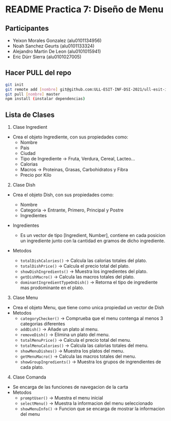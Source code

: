 # README Practica 7: Diseño de Menu

## Participantes

* Yeixon Morales Gonzalez (alu0101134956)
* Noah Sanchez Geurts (alu0101133324)
* Alejandro Martin De Leon (alu0101015941)
* Eric Dürr Sierra (alu0101027005)

## Hacer PULL del repo

```bash
git init 
git remote add [nombre] git@github.com:ULL-ESIT-INF-DSI-2021/ull-esit-inf-dsi-20-21-prct07-menu-datamodel-grupo-d.git
git pull [nombre] master
npm install (instalar dependencias)
```

## Lista de Clases

1. Clase Ingredient
  * Crea el objeto Ingrediente, con sus propiedades como:
    * Nombre
    * Pais
    * Ciudad
    * Tipo de Ingrediente -> Fruta, Verdura, Cereal, Lacteo...
    * Calorias
    * Macros -> Proteinas, Grasas, Carbohidratos y Fibra
    * Precio por Kilo

2. Clase Dish
  * Crea el objeto Dish, con sus propiedades como:
    * Nombre
    * Categoria -> Entrante, Primero, Principal y Postre
    * Ingredientes

  * Ingredientes
    * Es un vector de tipo [Ingredient, Number], contiene en cada posicion un ingrediente junto con la cantidad en gramos de dicho ingrediente.

  * Metodos
    * ```totalDishCalories()``` -> Calcula las calorias totales del plato.
    * ```totalDishPrice()``` -> Calcula el precio total del plato.
    * ```showDishIngredients()``` -> Muestra los ingredientes del plato.
    * ```getDishMacro()``` -> Calcula las macros totales del plato.
    * ```dominantIngredientTypeOnDish()``` -> Retorna el tipo de ingrediente mas prodominante en el plato.

3. Clase Menu
  * Crea el objeto Menu, que tiene como unica propiedad un vector de Dish
  * Metodos
    * ```categoryChecker()``` -> Comprueba que el menu contenga al menos 3 categorias diferentes
    * ```addDish()``` -> Añade un plato al menu.
    * ```removeDish()``` -> Elimina un plato del menu.
    * ```totalMenuPrice()``` -> Calcula el precio total del menu.
    * ```totalMenuCalories()``` -> Calcula las calorias totales del menu.
    * ```showMenuDishes()``` -> Muestra los platos del menu.
    * ```getMenuMacro()``` -> Calcula las macros totales del menu.
    * ```showGroupIngredients()``` -> Muestra los grupos de ingrendientes de cada plato.

4. Clase Comanda
  * Se encarga de las funciones de navegacion de la carta
  * Metodos
    * ```promptUser()``` -> Muestra el menu inicial
    * ```selectMenu()``` -> Muestra la informacion del menu seleccionado
    * ```showMenuInfo()``` -> Funcion que se encarga de mostrar la informacion del menu

 
